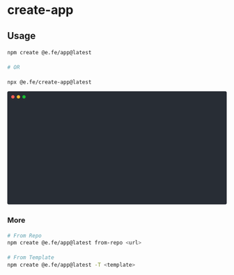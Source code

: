 # create-app

## Usage

```zsh
npm create @e.fe/app@latest

# OR

npx @e.fe/create-app@latest
```

![Usage](./usage.svg)

### More

```zsh
# From Repo
npm create @e.fe/app@latest from-repo <url>

# From Template
npm create @e.fe/app@latest -T <template>
```
